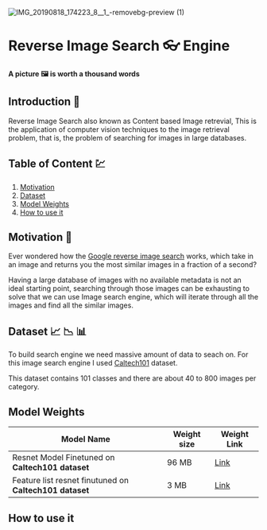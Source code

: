 ![IMG_20190818_174223_8__1_-removebg-preview (1)](https://user-images.githubusercontent.com/63397654/162138000-2856940c-34da-407e-9563-62aa9bc1259c.png)


# Reverse Image Search :eyeglasses: Engine 
**A picture :framed_picture: is worth a thousand words**

## Introduction :pushpin:
Reverse Image Search also known as Content based Image retrevial, This is the application of computer vision techniques to the image retrieval problem, that is, the problem of searching for images in large databases.
 
## Table of Content :chart:
1. [Motivation](#motivation)
2. [Dataset](#dataset)
3. [Model Weights](#model-weights)
4. [How to use it](#how-to-use-it)


## Motivation[](#motivation) :thinking:
Ever wondered how the [Google reverse image search](https://en.wikipedia.org/wiki/Google_Images#Search_by_Image_feature) works, which take in an image and returns you the most similar images in a fraction of a second? 

Having a large database of images with no available metadata is not an ideal starting point, searching through those images can be exhausting to solve that we can use Image search engine, which will iterate through all the images and find all the similar images.

## Dataset[](#dataset) :chart_with_upwards_trend: :chart_with_downwards_trend: :bar_chart:
To build search engine we need massive amount of data to seach on. For this image search engine I used [Caltech101](https://data.caltech.edu/records/20086) dataset.

This dataset contains 101 classes and there are about 40 to 800 images per category.
    

## Model Weights[](#model-weights)


| Model Name                                          | Weight size   | Weight Link
| -------------                                       | ------------- | --------
| Resnet Model Finetuned on **Caltech101 dataset**        | 96 MB         | [Link](https://drive.google.com/file/d/1BQrPqh-CYey4vU0x3H4Ok5EX5WE-JV_K/view?usp=sharing)
| Feature list resnet finutuned on **Caltech101 dataset** | 3 MB          | [Link](https://drive.google.com/file/d/1BR2x6kPLSRgrh1NMrd1wd7mJOccbqKmh/view?usp=sharing)


## How to use it[](#how-to-use-it)
